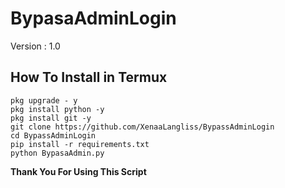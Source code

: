 # BypasaAdminLogin
Version : 1.0

## How To Install in Termux

```pkg update -y
pkg upgrade - y
pkg install python -y
pkg install git -y
git clone https://github.com/XenaaLangliss/BypassAdminLogin
cd BypassAdminLogin
pip install -r requirements.txt
python BypasaAdmin.py
```
**Thank You For Using This Script**
